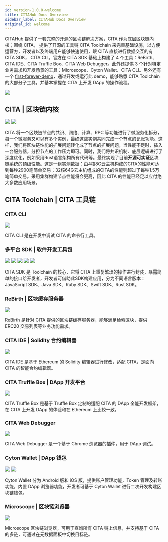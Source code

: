 ```yaml
---
id: version-1.0.0-welcome
title: CITAHub Docs Overview
sidebar_label: CITAHub Docs Overview
original_id: welcome
---
```


CITAHub 提供了一套完整的开源的区块链解决方案，CITA 作为底层区块链内核；围绕 CITA， 提供了开源的工具链 CITA Toolchain 来完善基础设施，以方便运营方，开发者以及终端用户能够快速使用，跟 CITA 直接进行数据交互的有 CITA SDK， CITA CLI。官方在 CITA SDK 基础上构建了 4 个工具：ReBirth、CITA IDE、CITA Truffle Box、CITA Web Debugger。此外还提供 3 个针对特定业务需求和开发场景的工具：Microscope、Cyton Wallet、CITA CLI。另外还有一个 [first-forever-demo](https://github.com/citahub/first-forever-demo)，通过开发或运行此 demo，能够熟悉 CITA Toolchain 的大部分子工具，并基本掌握在 CITA 上开发 DApp 的操作流程。

![](assets/first-page.jpg)

## CITA | 区块链内核

[![](https://img.shields.io/badge/CITA-Documents-green.svg)](https://docs.citahub.com/zh-CN/cita/cita-intro) [![](https://img.shields.io/badge/CITA-GitHub-lightgrey.svg)](https://github.com/citahub/cita/)

CITA 将一个区块链节点的共识、网络、计算、RPC 等功能进行了微服务化拆分，每一个微服务又可以有多个实例，最终这些实例共同完成一个节点的记账功能。这样，我们将区块链性能的扩展问题转化成了节点的扩展问题，当性能不足时，插入一台服务器，分担节点的工作压力即可。同时，我们将共识机制、底层逻辑进行了深度优化，例如采用Rust语言架构所有代码等。最终实现了目前**开源可实证**区块链系统的顶级性能。这是一组实测数据：由4核8G云主机构成的CITA的性能可达到每秒2900笔简单交易；32核64G云主机组成的CITA的性能则超过了每秒1.5万笔简单交易。采用集群构建节点性能将会更高，因此 CITA 的性能已经足以应付绝大多数应用场景。

## CITA Toolchain | CITA 工具链

### CITA CLI

[![](https://img.shields.io/badge/CITA_CLI-GitHub-lightgrey.svg)](https://github.com/citahub/cita-cli)

CITA CLI 是在开发中调试 CITA 的命令行工具。

### 多平台 SDK | 软件开发工具包

[![](https://img.shields.io/badge/CITA_SDK(JavaScript)-GitHub-lightgrey.svg)](https://github.com/citahub/cita-sdk-js) [![](https://img.shields.io/badge/CITA_SDK(Java)-GitHub-lightgrey.svg)](https://github.com/citahub/cita-sdk-java) [![](https://img.shields.io/badge/CITA_SDK(Swift)-GitHub-lightgrey.svg)](https://github.com/citahub/cita-sdk-swift) [![](https://img.shields.io/badge/CITA_SDK(Ruby)-GitHub-lightgrey.svg)](https://github.com/citahub/cita-sdk-ruby) [![](https://img.shields.io/badge/CITA_SDK(Rust)-GitHub-lightgrey.svg)](https://github.com/citahub/cita-common/tree/develop/cita-web3)

CITA SDK 是 Toolchain 的核心，它将 CITA 上重复繁琐的操作进行封装，暴露简单的接口给开发者，开发者可借助此SDK构建应用，分为不同语言版本：JavaScript SDK、Java SDK、Ruby SDK、Swift SDK、Rust SDK。

### ReBirth | 区块缓存服务器

[![](https://img.shields.io/badge/ReBirth-GitHub-lightgrey.svg)](https://github.com/citahub/re-birth/)

ReBirth 是针对 CITA 提供的区块链缓存服务器，能够满足检索区块，提供 ERC20 交易列表等业务功能需求。

### CITA IDE | Solidity 合约编辑器

[![](https://img.shields.io/badge/CITA_IDE-GitHub-lightgrey.svg)](https://github.com/citahub/cita-ide)

CITA IDE 是基于 Ethereum 的 Solidity 编辑器进行修改，适配 CITA，是面向 CITA 的智能合约编辑器。

### CITA Truffle Box | DApp 开发平台

[![](https://img.shields.io/badge/Truffle_Box-GitHub-lightgrey.svg)](https://github.com/citahub/cita-truffle-box)

CITA Truffle Box 是基于 Truffle Box 定制的适配 CITA 的 DApp 全能开发框架，在 CITA 上开发 DApp 的体验和在 Ethereum 上比较一致。

### CITA Web Debugger

[![](https://img.shields.io/badge/Web_Debugger-GitHub-lightgrey.svg)](https://github.com/citahub/cita-sdk-js/tree/develop/packages/cita-web-debugger)

CITA Web Debugger 是一个基于 Chrome 浏览器的插件，用于 DApp 调试。

### Cyton Wallet | DApp 钱包

[![](https://img.shields.io/badge/Cyton(Android)-GitHub-lightgrey.svg)](https://github.com/citahub/cyton-android) [![](https://img.shields.io/badge/Cyton(iOS)-GitHub-lightgrey.svg)](https://github.com/citahub/cyton-ios)

Cyton Wallet 分为 Android 版和 iOS 版，提供账户管理功能，Token 管理及转账功能，内置 DApp 浏览器功能，开发者可基于 Cyton Wallet 进行二次开发构建区块链钱包。

### Microscope | 区块链浏览器

[![](https://img.shields.io/badge/Microscope-GitHub-lightgrey.svg)](https://github.com/citahub/microscope/)

Microscope 区块链浏览器，可用于查询所有 CITA 链上信息，并支持基于 CITA 的多链，可通过在元数据面板中切换目标链。
